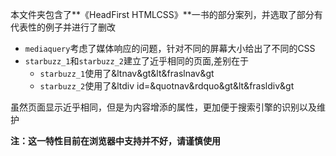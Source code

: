 本文件夹包含了**《HeadFirst HTMLCSS》**一书的部分案列，并选取了部分有代表性的例子并进行了删改

- `mediaquery`考虑了媒体响应的问题，针对不同的屏幕大小给出了不同的CSS
- `starbuzz_1`和`starbuzz_2`建立了近乎相同的页面,差别在于
	+ `starbuzz_1`使用了&ltnav&gt&lt&fraslnav&gt
	+ `starbuzz_2`使用了&ltdiv id=&quotnav&rdquo&gt&lt&frasldiv&gt

虽然页面显示近乎相同，但是为内容增添的属性，更加便于搜索引擎的识别以及维护

**注：这一特性目前在浏览器中支持并不好，请谨慎使用**
